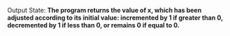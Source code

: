 Output State: **The program returns the value of x, which has been adjusted according to its initial value: incremented by 1 if greater than 0, decremented by 1 if less than 0, or remains 0 if equal to 0.**
